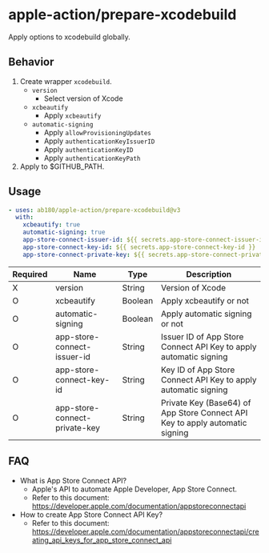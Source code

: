 # apple-action/prepare-xcodebuild

Apply options to xcodebuild globally.

## Behavior

1. Create wrapper `xcodebuild`.
    - `version`
        - Select version of Xcode
    - `xcbeautify`
        - Apply `xcbeautify`
    - `automatic-signing`
        - Apply `allowProvisioningUpdates`
        - Apply `authenticationKeyIssuerID`
        - Apply `authenticationKeyID`
        - Apply `authenticationKeyPath`
2. Apply to $GITHUB_PATH.

## Usage

```yml
- uses: ab180/apple-action/prepare-xcodebuild@v3
  with:
    xcbeautify: true
    automatic-signing: true
    app-store-connect-issuer-id: ${{ secrets.app-store-connect-issuer-id }}
    app-store-connect-key-id: ${{ secrets.app-store-connect-key-id }}
    app-store-connect-private-key: ${{ secrets.app-store-connect-private-key }}
```

Required    | Name                                          | Type      | Description
---         | ---                                           | ---       | ---
X           | version                                       | String    | Version of Xcode
O           | xcbeautify                                    | Boolean   | Apply xcbeautify or not
O           | automatic-signing                             | Boolean   | Apply automatic signing or not
O           | app-store-connect-issuer-id                   | String    | Issuer ID of App Store Connect API Key to apply automatic signing
O           | app-store-connect-key-id                      | String    | Key ID of App Store Connect API Key to apply automatic signing
O           | app-store-connect-private-key                 | String    | Private Key (Base64) of App Store Connect API Key to apply automatic signing

## FAQ

- What is App Store Connect API?
    - Apple's API to automate Apple Developer, App Store Connect.
    - Refer to this document: <https://developer.apple.com/documentation/appstoreconnectapi>
- How to create App Store Connect API Key?
    - Refer to this document: <https://developer.apple.com/documentation/appstoreconnectapi/creating_api_keys_for_app_store_connect_api>
